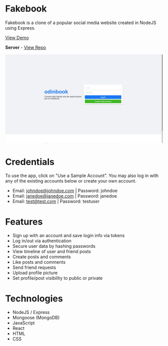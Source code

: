 # Fakebook

Fakebook is a clone of a popular social media website created in NodeJS using Express.

[View Demo](https://redraptor10.github.io/fakebook/)

**Server** - [View Repo](https://github.com/RedRaptor10/fakebook-api/)

![Fakebook](/src/assets/preview.jpg)

# Credentials

To use the app, click on "Use a Sample Account". You may also log in with any of the existing accounts below or create your own account.

- Email: johndoe@johndoe.com | Password: johndoe
- Email: janedoe@janedoe.com | Password: janedoe
- Email: test@test.com | Password: testuser

# Features

- Sign up with an account and save login info via tokens
- Log in/out via authentication
- Secure user data by hashing passwords
- View timeline of user and friend posts
- Create posts and comments
- Like posts and comments
- Send friend requests
- Upload profile picture
- Set profile/post visibility to public or private

# Technologies

- NodeJS / Express
- Mongoose (MongoDB)
- JavaScript
- React
- HTML
- CSS